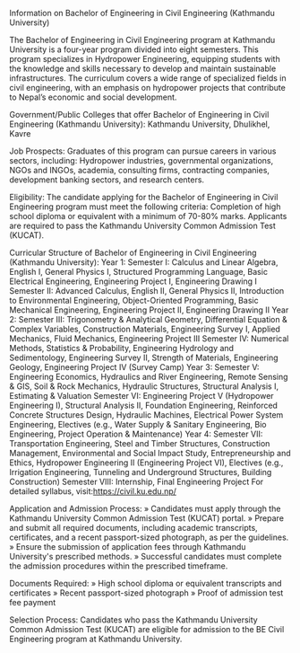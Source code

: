 Information on Bachelor of Engineering in Civil Engineering (Kathmandu University)

The Bachelor of Engineering in Civil Engineering program at Kathmandu University is a four-year program divided into eight semesters. This program specializes in Hydropower Engineering, equipping students with the knowledge and skills necessary to develop and maintain sustainable infrastructures. The curriculum covers a wide range of specialized fields in civil engineering, with an emphasis on hydropower projects that contribute to Nepal’s economic and social development.

Government/Public Colleges that offer Bachelor of Engineering in Civil Engineering (Kathmandu University):
Kathmandu University, Dhulikhel, Kavre

Job Prospects:
Graduates of this program can pursue careers in various sectors, including:
Hydropower industries, governmental organizations, NGOs and INGOs, academia, consulting firms, contracting companies, development banking sectors, and research centers.

Eligibility:
The candidate applying for the Bachelor of Engineering in Civil Engineering program must meet the following criteria:
Completion of high school diploma or equivalent with a minimum of 70-80% marks.
Applicants are required to pass the Kathmandu University Common Admission Test (KUCAT).

Curricular Structure of Bachelor of Engineering in Civil Engineering (Kathmandu University):
Year 1:
Semester I: Calculus and Linear Algebra, English I, General Physics I, Structured Programming Language, Basic Electrical Engineering, Engineering Project I, Engineering Drawing I
Semester II: Advanced Calculus, English II, General Physics II, Introduction to Environmental Engineering, Object-Oriented Programming, Basic Mechanical Engineering, Engineering Project II, Engineering Drawing II
Year 2:
Semester III: Trigonometry & Analytical Geometry, Differential Equation & Complex Variables, Construction Materials, Engineering Survey I, Applied Mechanics, Fluid Mechanics, Engineering Project III
Semester IV: Numerical Methods, Statistics & Probability, Engineering Hydrology and Sedimentology, Engineering Survey II, Strength of Materials, Engineering Geology, Engineering Project IV (Survey Camp)
Year 3:
Semester V: Engineering Economics, Hydraulics and River Engineering, Remote Sensing & GIS, Soil & Rock Mechanics, Hydraulic Structures, Structural Analysis I, Estimating & Valuation
Semester VI: Engineering Project V (Hydropower Engineering I), Structural Analysis II, Foundation Engineering, Reinforced Concrete Structures Design, Hydraulic Machines, Electrical Power System Engineering, Electives (e.g., Water Supply & Sanitary Engineering, Bio Engineering, Project Operation & Maintenance)
Year 4:
Semester VII: Transportation Engineering, Steel and Timber Structures, Construction Management, Environmental and Social Impact Study, Entrepreneurship and Ethics, Hydropower Engineering II (Engineering Project VI), Electives (e.g., Irrigation Engineering, Tunneling and Underground Structures, Building Construction)
Semester VIII: Internship, Final Engineering Project
For detailed syllabus, visit:https://civil.ku.edu.np/

Application and Admission Process:
» Candidates must apply through the Kathmandu University Common Admission Test (KUCAT) portal.
» Prepare and submit all required documents, including academic transcripts, certificates, and a recent passport-sized photograph, as per the guidelines.
» Ensure the submission of application fees through Kathmandu University's prescribed methods.
» Successful candidates must complete the admission procedures within the prescribed timeframe.

Documents Required:
» High school diploma or equivalent transcripts and certificates
» Recent passport-sized photograph
» Proof of admission test fee payment

Selection Process:
Candidates who pass the Kathmandu University Common Admission Test (KUCAT) are eligible for admission to the BE Civil Engineering program at Kathmandu University.